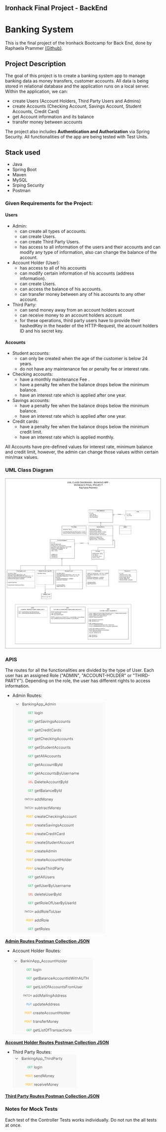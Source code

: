 ## Ironhack Final Project - BackEnd

# Banking System

This is the final project of the Ironhack Bootcamp for Back End, done by Raphaela Prammer [(Github)](https://github.com/RaphaelaPrammer). 

## Project Description

The goal of this project is to create a banking system app to manage banking data as money transfers, customer accounts. All data is being stored in relational database and the application runs on a local server. 
Within the application, we can:
- create Users (Account Holders, Third Party Users and Admins)
- create Accounts (Checking Account, Savings Account, Student Accounts, Credit Card)
- get Account information and its balance
- transfer money between accounts


The project also includes **Authentication and Authorization** via Spring Security.
All functionalities of the app are being tested with Test Units. 

## Stack used
- Java
- Spring Boot
- Maven
- MySQL
- Srping Security
- Postman


### Given Requirements for the Project:
#### Users
- Admin:
  - can create all types of accounts.
  - can create Users.
  - can create Third Party Users.
  - has access to all information of the users and their accounts and can modify any type of information, also can change the balance of the account. 
- Account Holder (User):
  - has access to all of his accounts
  - can modify certain information of his accounts (address information).
  - can create Users.
  - can access the balance of his accounts.
  - can transfer money between any of his accounts to any other account. 
- Third Party:
  - can send money away from an account holders account 
  - can receive money to an account holders account
  - for these operations, third party users have to provide their hashedKey in the header of the HTTP-Request, the account holders ID and his secret key. 

#### Accounts
- Student accounts:
  - can only be created when the age of the customer is below 24 years.
  - do not have any maintenance fee or penalty fee or interest rate.
- Checking accounts:
  - have a monthly maintenance Fee .
  - have a penalty fee when the balance drops below the minimum balance.
  - have an interest rate which is applied after one year. 
- Savings accounts:
  - have a penalty fee when the balance drops below the minimum balance.
  - have an interest rate which is applied after one year.
- Credit cards:
  - have a penalty fee when the balance drops below the minimum credit limit.
  - have an interest rate which is applied monthly.

All Accounts have pre-defined values for interest rate, minimum balance and credit limit, however, the admin can change those values within certain min/max values. 


### UML Class Diagram
![UML Class Diagramm](ClassDiagramm.jpg)

### APIS
The routes for all the functionalities are divided by the type of User. Each user has an assigned Role ("ADMIN", "ACCOUNT-HOLDER" or "THIRD-PARTY"). Depending on the role, the user has different rights to access information. 

- Admin Routes: <br>

  ![Admin Routes](admin-routes.png)


 [**Admin Routes Postman Collection JSON**](BankingApp_Admin.postman_collection.json)

- Account Holder Routes: <br>

  ![Account Holder Routes](account-holder-routes.png)


[**Account Holder Routes Postman Collection JSON**](BankinApp_AccountHolder.postman_collection.json)

- Third Party Routes: <br>
  ![Third Party Routes](third-party-routes.png)


[**Third Party Routes Postman Collection JSON**](BankingApp_ThirdParty.postman_collection.json)


### Notes for Mock Tests
Each test of the Controller Tests works individually. Do not run the all tests at once. 












